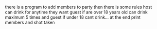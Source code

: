 there is a program to add members to party
then there is some rules
host can drink for anytime they want
guest if are over 18 years old can drink maximum 5 times
and guest if under 18 cant drink...
at the end print members and shot taken
